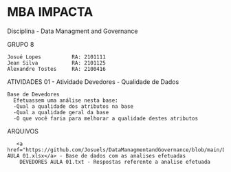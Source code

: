 # MBA IMPACTA
Disciplina - Data Managment and Governance

GRUPO 8
    
    Josué Lopes          RA: 2101111
    Jean Silva           RA: 2101125
    Alexandre Tostes     RA: 2100416


ATIVIDADES
  01 - Atividade Devedores - Qualidade de Dados

    Base de Devedores
      Efetuassem uma análise nesta base:
      -Qual a qualidade dos atributos na base
      -Qual a qualidade geral da base 
      -O que você faria para melhorar a qualidade destes atributos
  
 ARQUIVOS
        
       <a href="https://github.com/Josuels/DataManagmentandGovernance/blob/main/DEVEDORES%20AULA%2001.txt">DEVEDORES AULA 01.xlsx</a> - Base de dados com as analises efetuadas
        DEVEDORES AULA 01.txt - Respostas referente a analise efetuada
        


  

